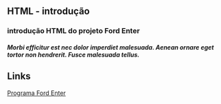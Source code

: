 ## HTML - introdução
### introdução HTML do projeto Ford Enter
##### Morbi efficitur est nec dolor imperdiet malesuada. Aenean ornare eget tortor non hendrerit. Fusce malesuada tellus.

## Links
[Programa Ford Enter](https://www.ford.com.br/sobre-a-ford/ford-enter/)
